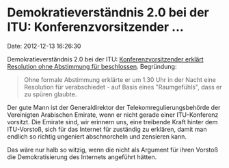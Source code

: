 Demokratieverständnis 2.0 bei der ITU: Konferenzvorsitzender \...
=================================================================

Date: 2012-12-13 16:26:30

Demokratieverständnis 2.0 bei der ITU: [Konferenzvorsitzender erklärt
Resolution ohne Abstimmung für
beschlossen](http://www.tagesschau.de/ausland/wcit114.html). Begründung:

> Ohne formale Abstimmung erklärte er um 1.30 Uhr in der Nacht eine
> Resolution für verabschiedet - auf Basis eines \"Raumgefühls\", dass
> er zu spüren glaubte.

Der gute Mann ist der Generaldirektor der Telekomregulierungsbehörde der
Vereinigten Arabischen Emirate, wenn er nicht gerade einer ITU-Konferenz
vorsitzt. Die Emirate sind, wir erinnern uns, eine treibende Kraft
hinter dem ITU-Vorstoß, sich für das Internet für zuständig zu erklären,
damit man endlich so richtig ungeniert abschnorcheln und zensieren kann.

Das wäre nur halb so witzig, wenn die nicht als Argument für ihren
Vorstoß die Demokratisierung des Internets angeführt hätten.

